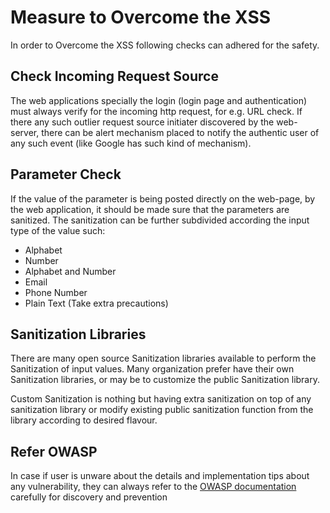 # Measure to Overcome the XSS

In order to Overcome the XSS following checks can adhered for the safety.

## Check Incoming Request Source

The web applications specially the login (login page and authentication) must always verify for the incoming http request, for e.g. URL check. If there any such outlier request source initiater discovered by the web-server, there can be alert mechanism placed to notify the authentic user of any such event (like Google has such kind of mechanism).

## Parameter Check

If the value of the parameter is being posted directly on the web-page, by the web application, it should be made sure that the parameters are sanitized. The sanitization can be further subdivided according the input type of the value such: 
- Alphabet
- Number
- Alphabet and Number
- Email
- Phone Number
- Plain Text (Take extra precautions)


## Sanitization Libraries

There are many open source Sanitization libraries available to perform the Sanitization of input values. Many organization prefer have their own Sanitization libraries, or may be to customize the public Sanitization library.

Custom Sanitization is nothing but having extra sanitization on top of any sanitization library or modify existing public sanitization function from the library according to desired flavour. 


## Refer OWASP

In case if user is unware about the details and implementation tips about any vulnerability, they can always refer to the [OWASP documentation](https://cheatsheetseries.owasp.org/cheatsheets/Cross_Site_Scripting_Prevention_Cheat_Sheet.html) carefully for discovery and prevention
